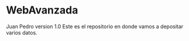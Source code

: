 # WebAvanzada
Juan Pedro
version 1.0
Este es el repositorio en donde vamos a depositar varios datos.
